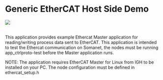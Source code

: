 Generic EtherCAT Host Side Demo
=========================
<a href="https://github.com/synapticon/sc_sncn_motorctrl_sin/blob/master/SYNAPTICON.md">
<img align="left" src="https://s3-eu-west-1.amazonaws.com/synapticon-resources/images/logos/synapticon_fullname_blackoverwhite_280x48.png"/>
</a>
<br/>
<br/>

This application provides example Ethercat Master application for reading/writing process data sent
to EtherCAT. This application is intended to test the Ethercat communication on Somanet, the nodes 
must be running app_ctrlproto-test before the Master application runs.

NOTE: The application requires EtherCAT Master for Linux from IGH to be installed on your PC. The 
node configuration must be defined in ethercat_setup.h

